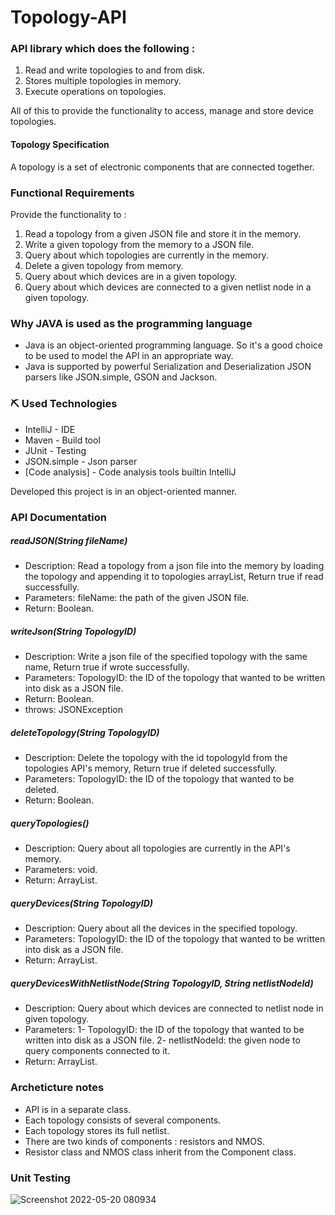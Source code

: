 # Topology-API

### API library which does the following :
1. Read and write topologies to and from disk.
2. Stores multiple topologies in memory.
3. Execute operations on topologies.

All of this to provide the functionality to access, manage and store device topologies.

#### Topology Specification
A topology is a set of electronic components that are connected together.

### Functional Requirements
Provide the functionality to :
1. Read a topology from a given JSON file and store it in the memory.
2. Write a given topology from the memory to a JSON file.
3. Query about which topologies are currently in the memory.
4. Delete a given topology from memory.
5. Query about which devices are in a given topology.
6. Query about which devices are connected to a given netlist node in a given topology.

### Why JAVA is used as the programming language

- Java is an object-oriented programming language. So it's a good choice to be used to model the API in an appropriate way.
- Java is supported by powerful Serialization and Deserialization JSON parsers like JSON.simple, GSON and Jackson.

### ⛏️ Used Technologies

- IntelliJ - IDE
- Maven - Build tool
- JUnit - Testing
- JSON.simple - Json parser 
- [Code analysis] - Code analysis tools builtin IntelliJ


Developed this project is in an object-oriented manner.


### API Documentation

##### readJSON(String fileName)
- Description: Read a topology from a json file into the memory by loading the topology and appending it
    to topologies arrayList, Return true if read successfully.
- Parameters: fileName: the path of the given JSON file.
- Return: Boolean.

##### writeJson(String TopologyID)
- Description: Write a json file of the specified topology with the same name, Return true if wrote successfully.
- Parameters: TopologyID: the ID of the topology that wanted to be written into disk as a JSON file.
- Return: Boolean.
- throws: JSONException
    
##### deleteTopology(String TopologyID)
- Description: Delete the topology with the id topologyId from the topologies API's memory, Return true if deleted successfully.
- Parameters: TopologyID: the ID of the topology that wanted to be deleted.
- Return: Boolean.
    
##### queryTopologies()
- Description: Query about all topologies are currently in the API's memory.
- Parameters: void.
- Return: ArrayList<Topology>.

##### queryDevices(String TopologyID)
- Description: Query about all the devices in the specified topology.
- Parameters: TopologyID: the ID of the topology that wanted to be written into disk as a JSON file.
- Return: ArrayList<Component>.
  
##### queryDevicesWithNetlistNode(String TopologyID, String netlistNodeId)
- Description: Query about which devices are connected to netlist node in given topology.
- Parameters: 
  1- TopologyID: the ID of the topology that wanted to be written into disk as a JSON file.
  2- netlistNodeId: the given node to query components connected to it.
- Return: ArrayList<Component>.

### Archeticture notes
- API is in a separate class.
- Each topology consists of several components.
- Each topology stores its full netlist.
- There are two kinds of components : resistors and NMOS.
- Resistor class and NMOS class inherit from the Component class.

    
### Unit Testing


![Screenshot 2022-05-20 080934](https://user-images.githubusercontent.com/61321123/169467770-7c294c61-21f0-46de-906b-e0db680f9992.png)

